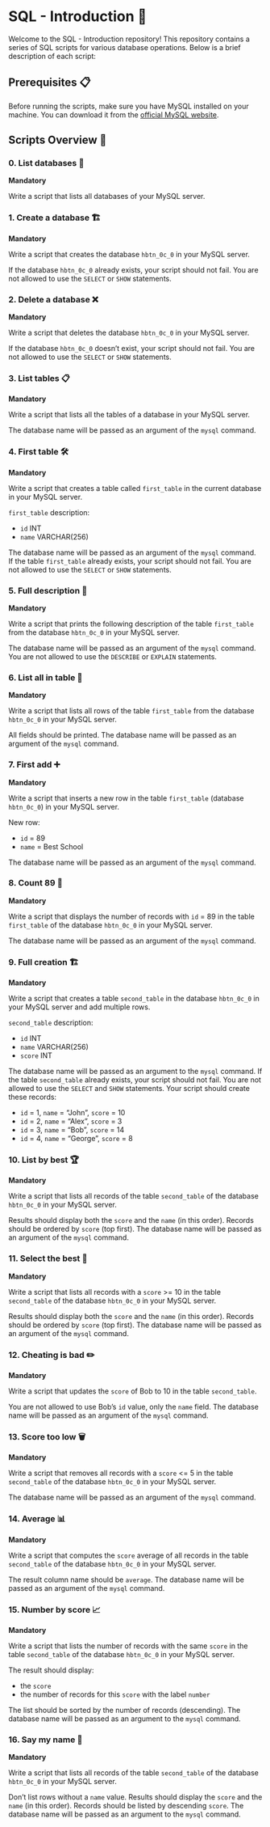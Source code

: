 # SQL - Introduction 📜

Welcome to the SQL - Introduction repository! This repository contains a series of SQL scripts for various database operations. Below is a brief description of each script:

## Prerequisites 📋

Before running the scripts, make sure you have MySQL installed on your machine. You can download it from the [official MySQL website](https://dev.mysql.com/downloads/).

## Scripts Overview 📝

### 0. List databases 📂
**Mandatory**

Write a script that lists all databases of your MySQL server.

### 1. Create a database 🏗️
**Mandatory**

Write a script that creates the database `hbtn_0c_0` in your MySQL server.

If the database `hbtn_0c_0` already exists, your script should not fail. You are not allowed to use the `SELECT` or `SHOW` statements.

### 2. Delete a database ❌
**Mandatory**

Write a script that deletes the database `hbtn_0c_0` in your MySQL server.

If the database `hbtn_0c_0` doesn’t exist, your script should not fail. You are not allowed to use the `SELECT` or `SHOW` statements.

### 3. List tables 📋
**Mandatory**

Write a script that lists all the tables of a database in your MySQL server.

The database name will be passed as an argument of the `mysql` command.

### 4. First table 🛠️
**Mandatory**

Write a script that creates a table called `first_table` in the current database in your MySQL server.

`first_table` description:
- `id` INT
- `name` VARCHAR(256)

The database name will be passed as an argument of the `mysql` command. If the table `first_table` already exists, your script should not fail. You are not allowed to use the `SELECT` or `SHOW` statements.

### 5. Full description 📝
**Mandatory**

Write a script that prints the following description of the table `first_table` from the database `hbtn_0c_0` in your MySQL server.

The database name will be passed as an argument of the `mysql` command. You are not allowed to use the `DESCRIBE` or `EXPLAIN` statements.

### 6. List all in table 📄
**Mandatory**

Write a script that lists all rows of the table `first_table` from the database `hbtn_0c_0` in your MySQL server.

All fields should be printed. The database name will be passed as an argument of the `mysql` command.

### 7. First add ➕
**Mandatory**

Write a script that inserts a new row in the table `first_table` (database `hbtn_0c_0`) in your MySQL server.

New row:
- `id` = 89
- `name` = Best School

The database name will be passed as an argument of the `mysql` command.

### 8. Count 89 🔢
**Mandatory**

Write a script that displays the number of records with `id` = 89 in the table `first_table` of the database `hbtn_0c_0` in your MySQL server.

The database name will be passed as an argument of the `mysql` command.

### 9. Full creation 🏗️
**Mandatory**

Write a script that creates a table `second_table` in the database `hbtn_0c_0` in your MySQL server and add multiple rows.

`second_table` description:
- `id` INT
- `name` VARCHAR(256)
- `score` INT

The database name will be passed as an argument to the `mysql` command. If the table `second_table` already exists, your script should not fail. You are not allowed to use the `SELECT` and `SHOW` statements. Your script should create these records:
- `id` = 1, `name` = “John”, `score` = 10
- `id` = 2, `name` = “Alex”, `score` = 3
- `id` = 3, `name` = “Bob”, `score` = 14
- `id` = 4, `name` = “George”, `score` = 8

### 10. List by best 🏆
**Mandatory**

Write a script that lists all records of the table `second_table` of the database `hbtn_0c_0` in your MySQL server.

Results should display both the `score` and the `name` (in this order). Records should be ordered by `score` (top first). The database name will be passed as an argument of the `mysql` command.

### 11. Select the best 🥇
**Mandatory**

Write a script that lists all records with a `score` >= 10 in the table `second_table` of the database `hbtn_0c_0` in your MySQL server.

Results should display both the `score` and the `name` (in this order). Records should be ordered by `score` (top first). The database name will be passed as an argument of the `mysql` command.

### 12. Cheating is bad ✏️
**Mandatory**

Write a script that updates the `score` of Bob to 10 in the table `second_table`.

You are not allowed to use Bob’s `id` value, only the `name` field. The database name will be passed as an argument of the `mysql` command.

### 13. Score too low 🗑️
**Mandatory**

Write a script that removes all records with a `score` <= 5 in the table `second_table` of the database `hbtn_0c_0` in your MySQL server.

The database name will be passed as an argument of the `mysql` command.

### 14. Average 📊
**Mandatory**

Write a script that computes the `score` average of all records in the table `second_table` of the database `hbtn_0c_0` in your MySQL server.

The result column name should be `average`. The database name will be passed as an argument of the `mysql` command.

### 15. Number by score 📈
**Mandatory**

Write a script that lists the number of records with the same `score` in the table `second_table` of the database `hbtn_0c_0` in your MySQL server.

The result should display:
- the `score`
- the number of records for this `score` with the label `number`

The list should be sorted by the number of records (descending). The database name will be passed as an argument to the `mysql` command.

### 16. Say my name 🔗
**Mandatory**

Write a script that lists all records of the table `second_table` of the database `hbtn_0c_0` in your MySQL server.

Don’t list rows without a `name` value. Results should display the `score` and the `name` (in this order). Records should be listed by descending `score`. The database name will be passed as an argument to the `mysql` command.